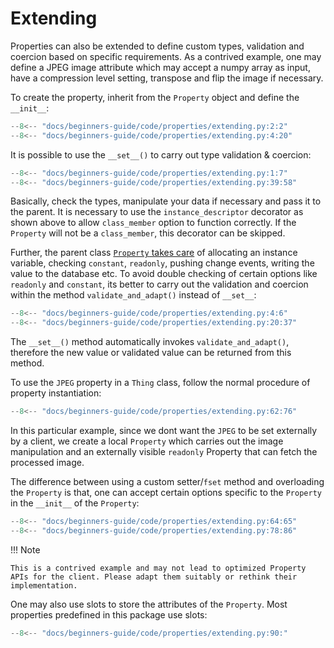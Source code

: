 # Extending

Properties can also be extended to define custom types, validation and coercion based on specific requirements. As a contrived example, one may define a JPEG image attribute which may accept a numpy array as input, have a compression level setting, transpose and flip the image if necessary.

To create the property, inherit from the `Property` object and define the `__init__`:

```py title='Subclassing Property' linenums="1"
--8<-- "docs/beginners-guide/code/properties/extending.py:2:2"
--8<-- "docs/beginners-guide/code/properties/extending.py:4:20"
```

It is possible to use the `__set__()` to carry out type validation & coercion:

```py title='Validation with __set__()' linenums="1"
--8<-- "docs/beginners-guide/code/properties/extending.py:1:7"
--8<-- "docs/beginners-guide/code/properties/extending.py:39:58"
```

Basically, check the types, manipulate your data if necessary and pass it to the parent. It is necessary to use the `instance_descriptor` decorator as shown above to allow `class_member` option to function correctly. If the `Property` will not be a `class_member`, this decorator can be skipped.

Further, the parent class [`Property` takes care](https://github.com/VigneshVSV/hololinked/blob/main/hololinked/server/property.py) of allocating an instance variable, checking `constant`, `readonly`, pushing change events, writing the value to the database etc. To avoid double checking of certain options like `readonly` and `constant`, its better to carry out the validation and coercion within the method `validate_and_adapt()` instead of `__set__`:

```py title='Validation and Adaption' linenums="1"
--8<-- "docs/beginners-guide/code/properties/extending.py:4:6"
--8<-- "docs/beginners-guide/code/properties/extending.py:20:37"
```

The `__set__()` method automatically invokes `validate_and_adapt()`, therefore the new value or validated value can be returned from this method.

To use the `JPEG` property in a `Thing` class, follow the normal procedure of property instantiation:

```py title="Instantiating Custom Property" linenums="1"
--8<-- "docs/beginners-guide/code/properties/extending.py:62:76"
```

In this particular example, since we dont want the `JPEG` to be set externally by a client, we create a local `Property` which carries out the image manipulation and an externally visible `readonly` Property that can fetch the processed image.

The difference between using a custom setter/`fset` method and overloading the `Property` is that, one can accept certain options specific to the `Property` in the `__init__` of the
`Property`:

```py title="Reusing Custom Property" linenums="1"
--8<-- "docs/beginners-guide/code/properties/extending.py:64:65"
--8<-- "docs/beginners-guide/code/properties/extending.py:78:86"
```

!!! Note

    This is a contrived example and may not lead to optimized Property APIs for the client. Please adapt them suitably or rethink their implementation.

One may also use slots to store the attributes of the `Property`. Most properties predefined in this package use slots:

```py title="Using slots" linenums="1"
--8<-- "docs/beginners-guide/code/properties/extending.py:90:"
```
